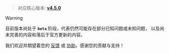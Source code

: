 > 对应核心版本: [**v4.5.0**](https://github.com/simple-robot/simpler-robot/releases/tag/v4.5.0)
    
> [!warning]
> 目前版本尚处于 **`beta`** 阶段，代表仍然可能存在部分已知问题或未知问题，
> 以及尚未完善的内容和落后于官方更新的内容。

我们欢迎并期望着您的 [反馈](https://github.com/simple-robot/simbot-component-kook/issues) 或 [协助](https://github.com/simple-robot/simbot-component-kook/pulls)，感谢您的贡献与支持！
